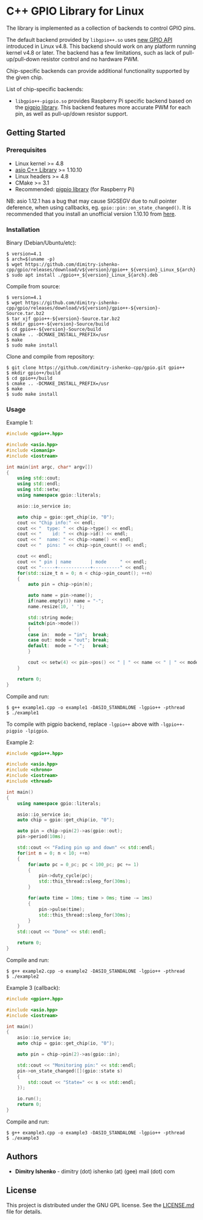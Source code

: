 # C++ GPIO Library for Linux

The library is implemented as a collection of backends to control GPIO pins.

The default backend provided by `libgpio++.so` uses [new GPIO API](https://github.com/torvalds/linux/blob/v4.8/include/uapi/linux/gpio.h) introduced in Linux v4.8. This backend should work on any platform running kernel v4.8 or later. The backend has a few limitations, such as lack of pull-up/pull-down resistor control and no hardware PWM.

Chip-specific backends can provide additional functionality supported by the given chip.

List of chip-specific backends:

* `libgpio++-pigpio.so` provides Raspberry Pi specific backend based on the [pigpio library](http://abyz.me.uk/rpi/pigpio/index.html). This backend features more accurate PWM for each pin, as well as pull-up/down resistor support.

## Getting Started

### Prerequisites

* Linux kernel >= 4.8
* [asio C++ Library](https://think-async.com/) >= 1.10.10
* Linux headers >= 4.8
* CMake >= 3.1
* Recommended: [pigpio library](http://abyz.me.uk/rpi/pigpio/index.html) (for Raspberry Pi)

NB: asio 1.12.1 has a bug that may cause SIGSEGV due to null pointer deference, when using callbacks, eg. `gpio::pin::on_state_changed()`. It is recommended that you install an unofficial version 1.10.10 from [here](https://github.com/dimitry-ishenko-cpp/asio/releases/tag/asio-1-10-10).

### Installation

Binary (Debian/Ubuntu/etc):
```console
$ version=4.1
$ arch=$(uname -p)
$ wget https://github.com/dimitry-ishenko-cpp/gpio/releases/download/v${version}/gpio++_${version}_Linux_${arch}.deb
$ sudo apt install ./gpio++_${version}_Linux_${arch}.deb
```

Compile from source:
```console
$ version=4.1
$ wget https://github.com/dimitry-ishenko-cpp/gpio/releases/download/v${version}/gpio++-${version}-Source.tar.bz2
$ tar xjf gpio++-${version}-Source.tar.bz2
$ mkdir gpio++-${version}-Source/build
$ cd gpio++-${version}-Source/build
$ cmake .. -DCMAKE_INSTALL_PREFIX=/usr
$ make
$ sudo make install
```

Clone and compile from repository:
```console
$ git clone https://github.com/dimitry-ishenko-cpp/gpio.git gpio++
$ mkdir gpio++/build
$ cd gpio++/build
$ cmake .. -DCMAKE_INSTALL_PREFIX=/usr
$ make
$ sudo make install
```

### Usage

Example 1:
```cpp
#include <gpio++.hpp>

#include <asio.hpp>
#include <iomanip>
#include <iostream>

int main(int argc, char* argv[])
{
    using std::cout;
    using std::endl;
    using std::setw;
    using namespace gpio::literals;

    asio::io_service io;

    auto chip = gpio::get_chip(io, "0");
    cout << "Chip info:" << endl;
    cout << "  type: " << chip->type() << endl;
    cout << "    id: " << chip->id() << endl;
    cout << "  name: " << chip->name() << endl;
    cout << "  pins: " << chip->pin_count() << endl;

    cout << endl;
    cout << " pin | name       | mode     " << endl;
    cout << "-----+------------+----------" << endl;
    for(std::size_t n = 0; n < chip->pin_count(); ++n)
    {
        auto pin = chip->pin(n);

        auto name = pin->name();
        if(name.empty()) name = "-";
        name.resize(10, ' ');

        std::string mode;
        switch(pin->mode())
        {
        case in:  mode = "in";  break;
        case out: mode = "out"; break;
        default:  mode = "-";   break;
        }

        cout << setw(4) << pin->pos() << " | " << name << " | " << mode << endl;
    }

    return 0;
}
```

Compile and run:
```console
$ g++ example1.cpp -o example1 -DASIO_STANDALONE -lgpio++ -pthread
$ ./example1
```
To compile with pigpio backend, replace `-lgpio++` above with `-lgpio++-pigpio -lpigpio`.


Example 2:
```cpp
#include <gpio++.hpp>

#include <asio.hpp>
#include <chrono>
#include <iostream>
#include <thread>

int main()
{
    using namespace gpio::literals;

    asio::io_service io;
    auto chip = gpio::get_chip(io, "0");

    auto pin = chip->pin(2)->as(gpio::out);
    pin->period(10ms);

    std::cout << "Fading pin up and down" << std::endl;
    for(int n = 0; n < 10; ++n)
    {
        for(auto pc = 0_pc; pc < 100_pc; pc += 1)
        {
            pin->duty_cycle(pc);
            std::this_thread::sleep_for(30ms);
        }

        for(auto time = 10ms; time > 0ms; time -= 1ms)
        {
            pin->pulse(time);
            std::this_thread::sleep_for(30ms);
        }
    }
    std::cout << "Done" << std::endl;

    return 0;
}
```

Compile and run:
```console
$ g++ example2.cpp -o example2 -DASIO_STANDALONE -lgpio++ -pthread
$ ./example2
```

Example 3 (callback):
```cpp
#include <gpio++.hpp>

#include <asio.hpp>
#include <iostream>

int main()
{
    asio::io_service io;
    auto chip = gpio::get_chip(io, "0");

    auto pin = chip->pin(2)->as(gpio::in);

    std::cout << "Monitoring pin:" << std::endl;
    pin->on_state_changed([](gpio::state s)
    {
        std::cout << "State=" << s << std::endl;
    });

    io.run();
    return 0;
}
```

Compile and run:
```console
$ g++ example3.cpp -o example3 -DASIO_STANDALONE -lgpio++ -pthread
$ ./example3
```

## Authors

* **Dimitry Ishenko** - dimitry (dot) ishenko (at) (gee) mail (dot) com

## License

This project is distributed under the GNU GPL license. See the
[LICENSE.md](LICENSE.md) file for details.
